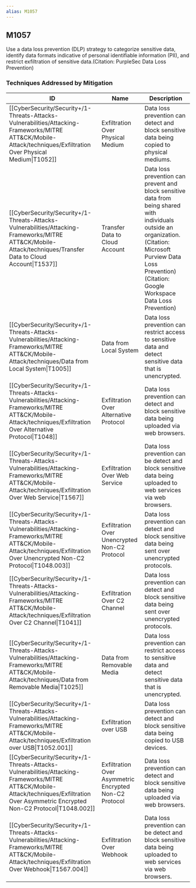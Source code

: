 ```yaml
---
alias: M1057
---
```


## M1057

Use a data loss prevention (DLP) strategy to categorize sensitive data, identify data formats indicative of personal identifiable information (PII), and restrict exfiltration of sensitive data.(Citation: PurpleSec Data Loss Prevention)


### Techniques Addressed by Mitigation

| ID | Name | Description |
| --- | --- | --- |
| [[CyberSecurity/Security+/1-Threats-Attacks-Vulnerabilities/Attacking-Frameworks/MITRE ATT&CK/Mobile-Attack/techniques/Exfiltration Over Physical Medium\|T1052]] | Exfiltration Over Physical Medium | Data loss prevention can detect and block sensitive data being copied to physical mediums. |
| [[CyberSecurity/Security+/1-Threats-Attacks-Vulnerabilities/Attacking-Frameworks/MITRE ATT&CK/Mobile-Attack/techniques/Transfer Data to Cloud Account\|T1537]] | Transfer Data to Cloud Account | Data loss prevention can prevent and block sensitive data from being shared with individuals outside an organization.(Citation: Microsoft Purview Data Loss Prevention) (Citation: Google Workspace Data Loss Prevention) |
| [[CyberSecurity/Security+/1-Threats-Attacks-Vulnerabilities/Attacking-Frameworks/MITRE ATT&CK/Mobile-Attack/techniques/Data from Local System\|T1005]] | Data from Local System | Data loss prevention can restrict access to sensitive data and detect sensitive data that is unencrypted. |
| [[CyberSecurity/Security+/1-Threats-Attacks-Vulnerabilities/Attacking-Frameworks/MITRE ATT&CK/Mobile-Attack/techniques/Exfiltration Over Alternative Protocol\|T1048]] | Exfiltration Over Alternative Protocol | Data loss prevention can detect and block sensitive data being uploaded via web browsers. |
| [[CyberSecurity/Security+/1-Threats-Attacks-Vulnerabilities/Attacking-Frameworks/MITRE ATT&CK/Mobile-Attack/techniques/Exfiltration Over Web Service\|T1567]] | Exfiltration Over Web Service | Data loss prevention can be detect and block sensitive data being uploaded to web services via web browsers. |
| [[CyberSecurity/Security+/1-Threats-Attacks-Vulnerabilities/Attacking-Frameworks/MITRE ATT&CK/Mobile-Attack/techniques/Exfiltration Over Unencrypted Non-C2 Protocol\|T1048.003]] | Exfiltration Over Unencrypted Non-C2 Protocol | Data loss prevention can detect and block sensitive data being sent over unencrypted protocols. |
| [[CyberSecurity/Security+/1-Threats-Attacks-Vulnerabilities/Attacking-Frameworks/MITRE ATT&CK/Mobile-Attack/techniques/Exfiltration Over C2 Channel\|T1041]] | Exfiltration Over C2 Channel | Data loss prevention can detect and block sensitive data being sent over unencrypted protocols. |
| [[CyberSecurity/Security+/1-Threats-Attacks-Vulnerabilities/Attacking-Frameworks/MITRE ATT&CK/Mobile-Attack/techniques/Data from Removable Media\|T1025]] | Data from Removable Media | Data loss prevention can restrict access to sensitive data and detect sensitive data that is unencrypted. |
| [[CyberSecurity/Security+/1-Threats-Attacks-Vulnerabilities/Attacking-Frameworks/MITRE ATT&CK/Mobile-Attack/techniques/Exfiltration over USB\|T1052.001]] | Exfiltration over USB | Data loss prevention can detect and block sensitive data being copied to USB devices. |
| [[CyberSecurity/Security+/1-Threats-Attacks-Vulnerabilities/Attacking-Frameworks/MITRE ATT&CK/Mobile-Attack/techniques/Exfiltration Over Asymmetric Encrypted Non-C2 Protocol\|T1048.002]] | Exfiltration Over Asymmetric Encrypted Non-C2 Protocol | Data loss prevention can detect and block sensitive data being uploaded via web browsers. |
| [[CyberSecurity/Security+/1-Threats-Attacks-Vulnerabilities/Attacking-Frameworks/MITRE ATT&CK/Mobile-Attack/techniques/Exfiltration Over Webhook\|T1567.004]] | Exfiltration Over Webhook | Data loss prevention can be detect and block sensitive data being uploaded to web services via web browsers. |
